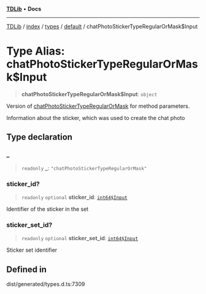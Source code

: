 [**TDLib**](../../../../../../README.md) • **Docs**

***

[TDLib](../../../../../../modules.md) / [index](../../../../../README.md) / [types](../../../README.md) / [default](../README.md) / chatPhotoStickerTypeRegularOrMask$Input

# Type Alias: chatPhotoStickerTypeRegularOrMask$Input

> **chatPhotoStickerTypeRegularOrMask$Input**: `object`

Version of [chatPhotoStickerTypeRegularOrMask](chatPhotoStickerTypeRegularOrMask.md) for method parameters.

Information about the sticker, which was used to create the chat photo

## Type declaration

### \_

> `readonly` **\_**: `"chatPhotoStickerTypeRegularOrMask"`

### sticker\_id?

> `readonly` `optional` **sticker\_id**: [`int64$Input`](int64$Input.md)

Identifier of the sticker in the set

### sticker\_set\_id?

> `readonly` `optional` **sticker\_set\_id**: [`int64$Input`](int64$Input.md)

Sticker set identifier

## Defined in

dist/generated/types.d.ts:7309
